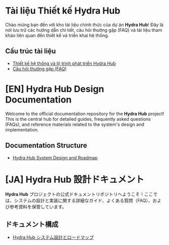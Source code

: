 # Tài liệu Thiết kế Hydra Hub

Chào mừng bạn đến với kho tài liệu chính thức của dự án **Hydra Hub**! Đây là nơi lưu trữ các hướng dẫn chi tiết, câu hỏi thường gặp (FAQ) và tài liệu tham khảo liên quan đến thiết kế và triển khai hệ thống.

## Cấu trúc tài liệu

- [Thiết kế hệ thống và lộ trình phát triển Hydra Hub](./docs/guides/index.md)
- [Câu hỏi thường gặp (FAQ)](./docs/faq/index.md)

##
# [EN] Hydra Hub Design Documentation

Welcome to the official documentation repository for the **Hydra Hub** project! This is the central hub for detailed guides, frequently asked questions (FAQs), and reference materials related to the system's design and implementation.

## Documentation Structure

- [Hydra Hub System Design and Roadmap](./docs/guides/index-en.md)

##
# [JA] Hydra Hub 設計ドキュメント

**Hydra Hub** プロジェクトの公式ドキュメントリポジトリへようこそ！ここでは、システムの設計と実装に関する詳細なガイド、よくある質問（FAQ）、および参考資料を保管しています。

## ドキュメント構成

- [Hydra Hub システム設計とロードマップ](./docs/guides/index-ja.md)
